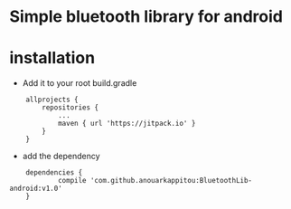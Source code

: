 # Simple bluetooth library for android
# installation

* Add it to your root build.gradle

```
	allprojects {
		repositories {
			...
			maven { url 'https://jitpack.io' }
		}
	}
```
  
 * add the dependency
 
```
 	dependencies {
	        compile 'com.github.anouarkappitou:BluetoothLib-android:v1.0'
	}
```
